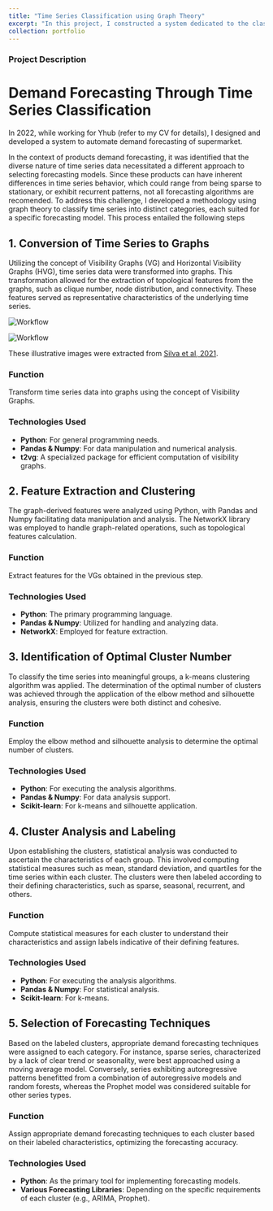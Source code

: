```yaml
---
title: "Time Series Classification using Graph Theory"
excerpt: "In this project, I constructed a system dedicated to the classification of time series into distinct typologies using graph theory. Subsequently, the pipeline is followed by demand forecasting, employing specific prediction algorithms designed to each type of time series typology (2022).<br/><img src='/athosmoraes/images/portfolio/time_series_forecasting/time_series.webp' style='width: 300px;'>"
collection: portfolio
---
```


### Project Description

# Demand Forecasting Through Time Series Classification

In 2022, while working for Yhub (refer to my CV for details), I designed and developed a system to automate demand forecasting of supermarket.

In the context of products demand forecasting, it was identified that the diverse nature of time series data necessitated a different approach to selecting forecasting models. Since these products can have inherent differences in time series behavior, which could range from being sparse to stationary, or exhibit recurrent patterns, not all forecasting algorithms are recomended. To address this challenge, I developed a methodology using graph theory to classify time series into distinct categories, each suited for a specific forecasting model. This process entailed the following steps

## 1. Conversion of Time Series to Graphs
Utilizing the concept of Visibility Graphs (VG) and Horizontal Visibility Graphs (HVG), time series data were transformed into graphs. This transformation allowed for the extraction of topological features from the graphs, such as clique number, node distribution, and connectivity. These features served as representative characteristics of the underlying time series.

![Workflow](/athosmoraes/images/portfolio/time_series_forecast/VG.png)

![Workflow](/athosmoraes/images/portfolio/time_series_forecast/HVG.png)

These illustrative images were extracted from [Silva et al, 2021]([URL](https://wires.onlinelibrary.wiley.com/doi/abs/10.1002/widm.1404)).

### Function
Transform time series data into graphs using the concept of Visibility Graphs.

### Technologies Used
- **Python**: For general programming needs.
- **Pandas & Numpy**: For data manipulation and numerical analysis.
- **t2vg**: A specialized package for efficient computation of visibility graphs.

## 2. Feature Extraction and Clustering
The graph-derived features were analyzed using Python, with Pandas and Numpy facilitating data manipulation and analysis. The NetworkX library was employed to handle graph-related operations, such as topological features calculation.

### Function
Extract features for the VGs obtained in the previous step.

### Technologies Used
- **Python**: The primary programming language.
- **Pandas & Numpy**: Utilized for handling and analyzing data.
- **NetworkX**: Employed for feature extraction.

## 3. Identification of Optimal Cluster Number
To classify the time series into meaningful groups, a k-means clustering algorithm was applied. The determination of the optimal number of clusters was achieved through the application of the elbow method and silhouette analysis, ensuring the clusters were both distinct and cohesive.

### Function
Employ the elbow method and silhouette analysis to determine the optimal number of clusters.

### Technologies Used
- **Python**: For executing the analysis algorithms.
- **Pandas & Numpy**: For data analysis support.
- **Scikit-learn**: For k-means and silhouette application.

## 4. Cluster Analysis and Labeling
Upon establishing the clusters, statistical analysis was conducted to ascertain the characteristics of each group. This involved computing statistical measures such as mean, standard deviation, and quartiles for the time series within each cluster. The clusters were then labeled according to their defining characteristics, such as sparse, seasonal, recurrent, and others.

### Function
Compute statistical measures for each cluster to understand their characteristics and assign labels indicative of their defining features.

### Technologies Used
- **Python**: For executing the analysis algorithms.
- **Pandas & Numpy**: For statistical analysis.
- **Scikit-learn**: For k-means.

## 5. Selection of Forecasting Techniques
Based on the labeled clusters, appropriate demand forecasting techniques were assigned to each category. For instance, sparse series, characterized by a lack of clear trend or seasonality, were best approached using a moving average model. Conversely, series exhibiting autoregressive patterns benefitted from a combination of autoregressive models and random forests, whereas the Prophet model was considered suitable for other series types.

### Function
Assign appropriate demand forecasting techniques to each cluster based on their labeled characteristics, optimizing the forecasting accuracy.

### Technologies Used
- **Python**: As the primary tool for implementing forecasting models.
- **Various Forecasting Libraries**: Depending on the specific requirements of each cluster (e.g., ARIMA, Prophet).
